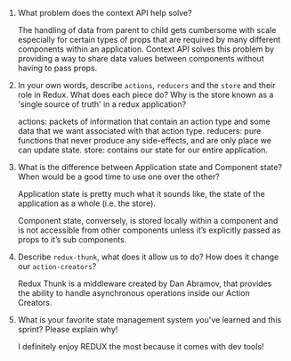 1. What problem does the context API help solve?

    The handling of data from parent to child gets cumbersome with scale especially for certain types of props that are required by many
    different components within an application. Context API solves this problem by providing a way to share data values between components without having to pass props. 

2. In your own words, describe `actions`, `reducers` and the `store` and their role in Redux. What does each piece do? Why is the store known as a 'single source of truth' in a redux application?
    
    actions: packets of information that contain an action type and some data that we want associated with that action type.
    reducers: pure functions that never produce any side-effects, and are only place we can update state.
    store: contains our state for our entire application.

3. What is the difference between Application state and Component state? When would be a good time to use one over the other?
    
    Application state is pretty much what it sounds like, the state of the application as a whole (i.e. the store).

    Component state, conversely, is stored locally within a component and is not accessible from other components unless 
    it’s explicitly passed as props to it’s sub components.

4. Describe `redux-thunk`, what does it allow us to do? How does it change our `action-creators`?

    Redux Thunk is a middleware created by Dan Abramov, that provides the ability to handle asynchronous operations inside our Action Creators.

5. What is your favorite state management system you've learned and this sprint? Please explain why!
    
    I definitely enjoy REDUX the most because it comes with dev tools!
